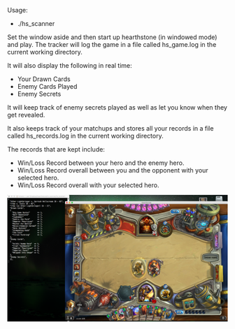 Usage:
* ./hs_scanner

Set the window aside and then start up hearthstone (in windowed mode) and play. 
The tracker will log the game in a file called hs_game.log in the current working directory. 

It will also display the following in real time:

* Your Drawn Cards
* Enemy Cards Played
* Enemy Secrets

It will keep track of enemy secrets played as well as let you know when they get revealed.

It also keeps track of your matchups and stores all your records in a file called hs_records.log in the current working directory.

The records that are kept include:
* Win/Loss Record between your hero and the enemy hero.
* Win/Loss Record overall between you and the opponent with your selected hero.
* Win/Loss Record overall with your selected hero.

![Alt text](hs_scanner.png?raw=true "hs_scanner")